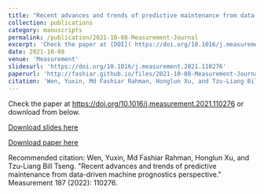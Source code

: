 ```yaml
---
title: "Recent advances and trends of predictive maintenance from data-driven machine prognostics perspective"
collection: publications
category: manuscripts
permalink: /publication/2021-10-08-Measurement-Journal
excerpt: 'Check the paper at [DOI]( https://doi.org/10.1016/j.measurement.2021.110276 ) or download from below.'
date: 2021-10-08
venue: 'Measurement'
slidesurl: 'https://doi.org/10.1016/j.measurement.2021.110276'
paperurl: 'http://fashiar.github.io/files/2021-10-08-Measurement-Journal.pdf'
citation: 'Wen, Yuxin, Md Fashiar Rahman, Honglun Xu, and Tzu-Liang Bill Tseng. "Recent advances and trends of predictive maintenance from data-driven machine prognostics perspective." Measurement 187 (2022): 110276.'
---
```

Check the paper at https://doi.org/10.1016/j.measurement.2021.110276 or download from below.

[Download slides here](https://doi.org/10.1016/j.measurement.2021.110276)

[Download paper here](http://fashiar.github.io/files/2021-10-08-Measurement-Journal.pdf)

Recommended citation: Wen, Yuxin, Md Fashiar Rahman, Honglun Xu, and Tzu-Liang Bill Tseng. "Recent advances and trends of predictive maintenance from data-driven machine prognostics perspective." Measurement 187 (2022): 110276.